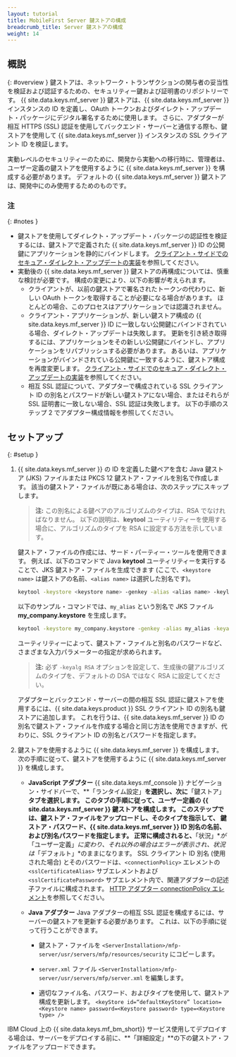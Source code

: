 ```yaml
---
layout: tutorial
title: MobileFirst Server 鍵ストアの構成
breadcrumb_title: Server 鍵ストアの構成
weight: 14
---
```

<!-- NLS_CHARSET=UTF-8 -->
## 概説
{: #overview }
鍵ストアは、ネットワーク・トランザクションの関与者の妥当性を検証および認証するための、セキュリティー鍵および証明書のリポジトリーです。 {{ site.data.keys.mf_server }} 鍵ストアは、{{ site.data.keys.mf_server }} インスタンスの ID を定義し、OAuth トークンおよびダイレクト・アップデート・パッケージにデジタル署名するために使用します。 さらに、アダプターが相互 HTTPS (SSL) 認証を使用してバックエンド・サーバーと通信する際も、鍵ストアを使用して {{ site.data.keys.mf_server }} インスタンスの SSL クライアント ID を検証します。

実動レベルのセキュリティーのために、開発から実動への移行時に、管理者は、ユーザー定義の鍵ストアを使用するように {{ site.data.keys.mf_server }} を構成する必要があります。 デフォルトの {{ site.data.keys.mf_server }} 鍵ストアは、開発中にのみ使用するためのものです。

### 注
{: #notes }
* 鍵ストアを使用してダイレクト・アップデート・パッケージの認証性を検証するには、鍵ストアで定義された {{ site.data.keys.mf_server }} ID の公開鍵にアプリケーションを静的にバインドします。 [クライアント・サイドでのセキュア・ダイレクト・アップデートの実装](../../application-development/direct-update)を参照してください。
* 実動後の {{ site.data.keys.mf_server }} 鍵ストアの再構成については、慎重な検討が必要です。 構成の変更により、以下の影響が考えられます。
    * クライアントが、以前の鍵ストアで署名されたトークンの代わりに、新しい OAuth トークンを取得することが必要になる場合があります。 ほとんどの場合、このプロセスはアプリケーションでは認識されません。
    * クライアント・アプリケーションが、新しい鍵ストア構成の {{ site.data.keys.mf_server }} ID に一致しない公開鍵にバインドされている場合、ダイレクト・アップデートは失敗します。 更新を引き続き取得するには、アプリケーションをその新しい公開鍵にバインドし、アプリケーションをリパブリッシュする必要があります。 あるいは、アプリケーションがバインドされている公開鍵に一致するように、鍵ストア構成を再度変更します。 [クライアント・サイドでのセキュア・ダイレクト・アップデートの実装](../../application-development/direct-update)を参照してください。
    *  相互 SSL 認証について、アダプターで構成されている SSL クライアント ID の別名とパスワードが新しい鍵ストアにない場合、またはそれらが SSL 証明書に一致しない場合、SSL 認証は失敗します。 以下の手順のステップ 2 でアダプター構成情報を参照してください。

## セットアップ
{: #setup }
1. {{ site.data.keys.mf_server }} の ID を定義した鍵ペアを含む Java 鍵ストア (JKS) ファイルまたは PKCS 12 鍵ストア・ファイルを別名で作成します。 該当の鍵ストア・ファイルが既にある場合は、次のステップにスキップします。

   > **注:** この別名による鍵ペアのアルゴリズムのタイプは、RSA でなければなりません。 以下の説明は、**keytool** ユーティリティーを使用する場合に、アルゴリズムのタイプを RSA に設定する方法を示しています。

   鍵ストア・ファイルの作成には、サード・パーティー・ツールを使用できます。 例えば、以下のコマンドで Java **keytool** ユーティリティーを実行することで、JKS 鍵ストア・ファイルを生成できます (ここで、`<keystore name>` は鍵ストアの名前、`<alias name>` は選択した別名です)。

   ```bash
   keytool -keystore <keystore name> -genkey -alias <alias name> -keylag RSA
   ```

   以下のサンプル・コマンドでは、`my_alias` という別名で JKS ファイル **my_company.keystore** を生成します。

   ```bash
   keytool -keystore my_company.keystore -genkey -alias my_alias -keyalg RSA
   ```

   ユーティリティーによって、鍵ストア・ファイルと別名のパスワードなど、さまざまな入力パラメーターの指定が求められます。

   > **注:** 必ず `-keyalg RSA` オプションを設定して、生成後の鍵アルゴリズムのタイプを、デフォルトの DSA ではなく RSA に設定してください。

   アダプターとバックエンド・サーバーの間の相互 SSL 認証に鍵ストアを使用するには、{{ site.data.keys.product }} SSL クライアント ID の別名も鍵ストアに追加します。 これを行うは、{{ site.data.keys.mf_server }} ID の別名で鍵ストア・ファイルを作成する場合と同じ方法を使用できますが、代わりに、SSL クライアント ID の別名とパスワードを指定します。

2. 鍵ストアを使用するように {{ site.data.keys.mf_server }} を構成します。
   次の手順に従って、鍵ストアを使用するように {{ site.data.keys.mf_server }} を構成します。

      * **JavaScript アダプター**
        {{ site.data.keys.mf_console }} ナビゲーション・サイドバーで、**「ランタイム設定」**を選択し、次に**「鍵ストア」**タブを選択します。 このタブの手順に従って、ユーザー定義の {{ site.data.keys.mf_server }} 鍵ストアを構成します。 このステップでは、鍵ストア・ファイルをアップロードし、そのタイプを指示して、 鍵ストア・パスワード、{{ site.data.keys.mf_server }} ID 別名の名前、および別名パスワードを指定します。
        正常に構成されると、**「状況」**が*「ユーザー定義」*に変わり、それ以外の場合はエラーが表示され、状況は*「デフォルト」*のままになります。
        SSL クライアント ID 別名 (使用された場合) とそのパスワードは、`<connectionPolicy>` エレメントの `<sslCertificateAlias>` サブエレメントおよび `<sslCertificatePassword>` サブエレメント内で、関連アダプターの記述子ファイルに構成されます。 [HTTP アダプター connectionPolicy エレメント](../../adapters/javascript-adapters/js-http-adapter/#the-xml-file)を参照してください。

      * **Java アダプター**
        Java アダプターの相互 SSL 認証を構成するには、サーバーの鍵ストアを更新する必要があります。 これは、以下の手順に従って行うことができます。

        * 鍵ストア・ファイルを `<ServerInstallation>/mfp-server/usr/servers/mfp/resources/security` にコピーします。

        * `server.xml` ファイル `<ServerInstallation>/mfp-server/usr/servers/mfp/server.xml` を編集します。

        * 適切なファイル名、パスワード、およびタイプを使用して、鍵ストア構成を更新します。
        `<keyStore id=“defaultKeyStore” location=<Keystore name> password=<Keystore password> type=<Keystore type> />`

IBM Cloud 上の {{ site.data.keys.mf_bm_short}} サービス使用してデプロイする場合は、サーバーをデプロイする前に、**「詳細設定」**の下の鍵ストア・ファイルをアップロードできます。
